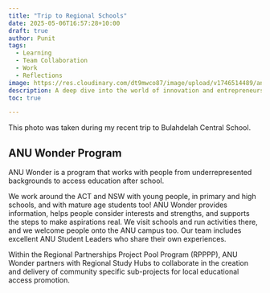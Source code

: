 ```yaml
---
title: "Trip to Regional Schools"
date: 2025-05-06T16:57:28+10:00
draft: true
author: Punit
tags: 
  - Learning
  - Team Collaboration
  - Work
  - Reflections
image: https://res.cloudinary.com/dt9mwco87/image/upload/v1746514489/anuwonder_b0de3a.jpg
description: A deep dive into the world of innovation and entrepreneurship.
toc: true

--- 
```


<!-- --- hugo theme archetype:
title: "Anuwonder"
date: 2025-05-06T16:57:28+10:00
draft: true
author:
tags:
image:
description:
toc:
--- -->

This photo was taken during my recent trip to Bulahdelah Central School. 

## ANU Wonder Program
ANU Wonder is a program that works with people from underrepresented backgrounds to access education after school.

We work around the ACT and NSW with young people, in primary and high schools, and with mature age students too! ANU Wonder provides information, helps people consider interests and strengths, and supports the steps to make aspirations real. We visit schools and run activities there, and we welcome people onto the ANU campus too. Our team includes excellent ANU Student Leaders who share their own experiences.

Within the Regional Partnerships Project Pool Program (RPPPP), ANU Wonder partners with Regional Study Hubs to collaborate in the creation and delivery of community specific sub-projects for local educational access promotion. 